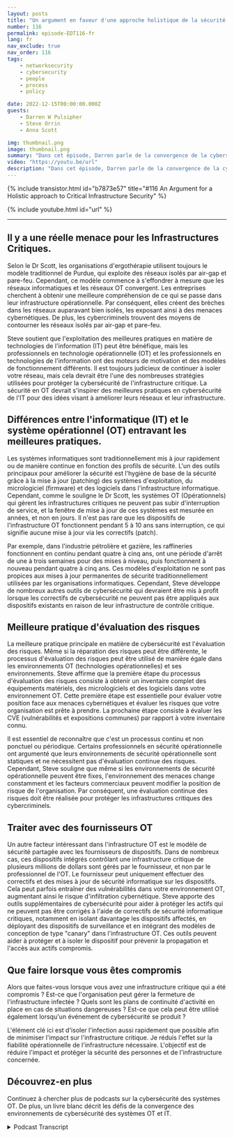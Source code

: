 ```yaml
---
layout: posts
title: "Un argument en faveur d'une approche holistique de la sécurité des infrastructures critiques."
number: 116
permalink: episode-EDT116-fr
lang: fr
nav_exclude: true
nav_order: 116
tags:
    - networksecurity
    - cybersecurity
    - people
    - process
    - policy

date: 2022-12-15T00:00:00.000Z
guests:
    - Darren W Pulsipher
    - Steve Orrin
    - Anna Scott

img: thumbnail.png
image: thumbnail.png
summary: "Dans cet épisode, Darren parle de la convergence de la cybersécurité des technologies opérationnelles et informatiques avec l'expert en sécurité Steve Orrin et l'expert en technologies opérationnelles industrielles, le Dr Anna Scott."
video: "https://youtu.be/url"
description: "Dans cet épisode, Darren parle de la convergence de la cybersécurité des technologies opérationnelles et informatiques avec l'expert en sécurité Steve Orrin et l'expert en technologies opérationnelles industrielles, le Dr Anna Scott."
---
```


<div>
{% include transistor.html id="b7873e57" title="#116 An Argument for a Holistic approach to Critical Infrastructure Security" %}

{% include youtube.html id="url" %}
</div>

---

## Il y a une réelle menace pour les Infrastructures Critiques.

Selon le Dr Scott, les organisations d'ergothérapie utilisent toujours le modèle traditionnel de Purdue, qui exploite des réseaux isolés par air-gap et pare-feu. Cependant, ce modèle commence à s'effondrer à mesure que les réseaux informatiques et les réseaux OT convergent. Les entreprises cherchent à obtenir une meilleure compréhension de ce qui se passe dans leur infrastructure opérationnelle. Par conséquent, elles créent des brèches dans les réseaux auparavant bien isolés, les exposant ainsi à des menaces cybernétiques. De plus, les cybercriminels trouvent des moyens de contourner les réseaux isolés par air-gap et pare-feu.

Steve soutient que l'exploitation des meilleures pratiques en matière de technologies de l'information (IT) peut être bénéfique, mais les professionnels en technologie opérationnelle (OT) et les professionnels en technologies de l'information ont des moteurs de motivation et des modèles de fonctionnement différents. Il est toujours judicieux de continuer à isoler votre réseau, mais cela devrait être l'une des nombreuses stratégies utilisées pour protéger la cybersécurité de l'infrastructure critique. La sécurité en OT devrait s'inspirer des meilleures pratiques en cybersécurité de l'IT pour des idées visant à améliorer leurs réseaux et leur infrastructure.

## Différences entre l'informatique (IT) et le système opérationnel (OT) entravant les meilleures pratiques.

Les systèmes informatiques sont traditionnellement mis à jour rapidement ou de manière continue en fonction des profils de sécurité. L'un des outils principaux pour améliorer la sécurité est l'hygiène de base de la sécurité grâce à la mise à jour (patching) des systèmes d'exploitation, du micrologiciel (firmware) et des logiciels dans l'infrastructure informatique. Cependant, comme le souligne le Dr Scott, les systèmes OT (Opérationnels) qui gèrent les infrastructures critiques ne peuvent pas subir d'interruption de service, et la fenêtre de mise à jour de ces systèmes est mesurée en années, et non en jours. Il n'est pas rare que les dispositifs de l'infrastructure OT fonctionnent pendant 5 à 10 ans sans interruption, ce qui signifie aucune mise à jour via les correctifs (patch).

Par exemple, dans l'industrie pétrolière et gazière, les raffineries fonctionnent en continu pendant quatre à cinq ans, ont une période d'arrêt de une à trois semaines pour des mises à niveau, puis fonctionnent à nouveau pendant quatre à cinq ans. Ces modèles d'exploitation ne sont pas propices aux mises à jour permanentes de sécurité traditionnellement utilisées par les organisations informatiques. Cependant, Steve développe de nombreux autres outils de cybersécurité qui devraient être mis à profit lorsque les correctifs de cybersécurité ne peuvent pas être appliqués aux dispositifs existants en raison de leur infrastructure de contrôle critique.

## Meilleure pratique d'évaluation des risques

La meilleure pratique principale en matière de cybersécurité est l'évaluation des risques. Même si la réparation des risques peut être différente, le processus d'évaluation des risques peut être utilisé de manière égale dans les environnements OT (technologies opérationnelles) et ses environnements. Steve affirme que la première étape du processus d'évaluation des risques consiste à obtenir un inventaire complet des équipements matériels, des micrologiciels et des logiciels dans votre environnement OT. Cette première étape est essentielle pour évaluer votre position face aux menaces cybernétiques et évaluer les risques que votre organisation est prête à prendre. La prochaine étape consiste à évaluer les CVE (vulnérabilités et expositions communes) par rapport à votre inventaire connu.

Il est essentiel de reconnaître que c'est un processus continu et non ponctuel ou périodique. Certains professionnels en sécurité opérationnelle ont argumenté que leurs environnements de sécurité opérationnelle sont statiques et ne nécessitent pas d'évaluation continue des risques. Cependant, Steve souligne que même si les environnements de sécurité opérationnelle peuvent être fixes, l'environnement des menaces change constamment et les facteurs commerciaux peuvent modifier la position de risque de l'organisation. Par conséquent, une évaluation continue des risques doit être réalisée pour protéger les infrastructures critiques des cybercriminels.

## Traiter avec des fournisseurs OT

Un autre facteur intéressant dans l'infrastructure OT est le modèle de sécurité partagée avec les fournisseurs de dispositifs. Dans de nombreux cas, ces dispositifs intégrés contrôlant une infrastructure critique de plusieurs millions de dollars sont gérés par le fournisseur, et non par le professionnel de l'OT. Le fournisseur peut uniquement effectuer des correctifs et des mises à jour de sécurité informatique sur les dispositifs. Cela peut parfois entraîner des vulnérabilités dans votre environnement OT, augmentant ainsi le risque d'infiltration cybernétique. Steve apporte des outils supplémentaires de cybersécurité pour aider à protéger les actifs qui ne peuvent pas être corrigés à l'aide de correctifs de sécurité informatique critiques, notamment en isolant davantage les dispositifs affectés, en déployant des dispositifs de surveillance et en intégrant des modèles de conception de type "canary" dans l'infrastructure OT. Ces outils peuvent aider à protéger et à isoler le dispositif pour prévenir la propagation et l'accès aux actifs compromis.

## Que faire lorsque vous êtes compromis

Alors que faites-vous lorsque vous avez une infrastructure critique qui a été compromis ? Est-ce que l'organisation peut gérer la fermeture de l'infrastructure infectée ? Quels sont les plans de continuité d'activité en place en cas de situations dangereuses ? Est-ce que cela peut être utilisé également lorsqu'un événement de cybersécurité se produit ?

L'élément clé ici est d'isoler l'infection aussi rapidement que possible afin de minimiser l'impact sur l'infrastructure critique. Je réduis l'effet sur la fiabilité opérationnelle de l'infrastructure nécessaire. L'objectif est de réduire l'impact et protéger la sécurité des personnes et de l'infrastructure concernée.

## Découvrez-en plus

Continuez à chercher plus de podcasts sur la cybersécurité des systèmes OT. De plus, un livre blanc décrit les défis de la convergence des environnements de cybersécurité des systèmes OT et IT.



<details>
<summary> Podcast Transcript </summary>

<p></p>

</details>
